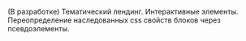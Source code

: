 (В разработке) Тематический лендинг. Интерактивные элементы. Переопределение наследованных css свойств блоков через псевдоэлементы.


